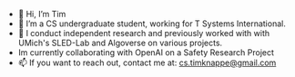 - 👋 Hi, I’m Tim
- 👀 I’m a CS undergraduate student, working for T Systems International. 
- 🧪 I conduct independent research and previously worked with with UMich's SLED-Lab and Algoverse on various projects.
- Im currently collaborating with OpenAI on a Safety Research Project
- 📫 If you want to reach out, contact me at: cs.timknappe@gmail.com
